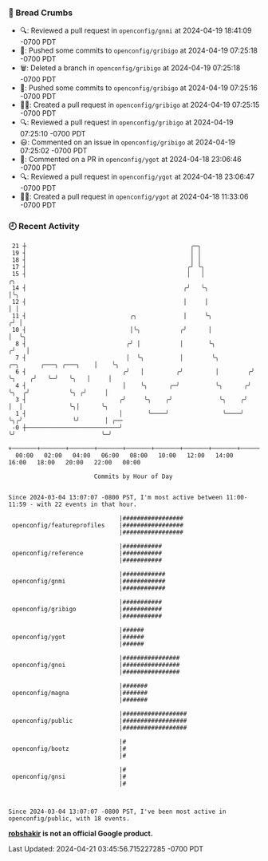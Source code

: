 ### 🍞 Bread Crumbs

 * 🔍: Reviewed a pull request in  `openconfig/gnmi` at 2024-04-19 18:41:09 -0700 PDT
 * 🚢: Pushed some commits to `openconfig/gribigo` at 2024-04-19 07:25:18 -0700 PDT
 * 🗑: Deleted a branch in `openconfig/gribigo` at 2024-04-19 07:25:18 -0700 PDT
 * 🚢: Pushed some commits to `openconfig/gribigo` at 2024-04-19 07:25:16 -0700 PDT
 * ✍🏼: Created a pull request in `openconfig/gribigo` at 2024-04-19 07:25:15 -0700 PDT
 * 🔍: Reviewed a pull request in  `openconfig/gribigo` at 2024-04-19 07:25:10 -0700 PDT
 * 😃: Commented on an issue in `openconfig/gribigo` at 2024-04-19 07:25:02 -0700 PDT
 * 💬: Commented on a PR in  `openconfig/ygot` at 2024-04-18 23:06:46 -0700 PDT
 * 🔍: Reviewed a pull request in  `openconfig/ygot` at 2024-04-18 23:06:47 -0700 PDT
 * ✍🏼: Created a pull request in `openconfig/ygot` at 2024-04-18 11:33:06 -0700 PDT

### 🕘 Recent Activity
```
 21 ┼                                              ╭─╮
 19 ┤                                              │ │
 18 ┤                                              │ │
 17 ┤                                             ╭╯ ╰╮
 15 ┤                                             │   │                                       ╭╮
 14 ┤                                            ╭╯   ╰╮                                      │╰╮
 12 ┤                                            │     │                                      │ │
 11 ┤                             ╭╮             │     ╰╮                                    ╭╯ │
 10 ┤                             │╰╮           ╭╯      │                                    │  ╰╮
  8 ┤                            ╭╯ │           │       ╰╮                                  ╭╯   │
  7 ┤                            │  ╰╮          │        ╰╮         ╭─╮      ╭───╮ ╭───╮    │    ╰╮
  6 ┤                           ╭╯   │         ╭╯         │        ╭╯ ╰╮    ╭╯   ╰─╯   ╰╮   │     │
  4 ┤                           │    ╰╮      ╭─╯          ╰╮      ╭╯   ╰╮  ╭╯           ╰╮ ╭╯     │
  3 ┤                          ╭╯     ╰╮    ╭╯             ╰╮    ╭╯     │  │             ╰╮│      ╰╮
  1 ┤                          │       ╰────╯               ╰────╯      ╰╮╭╯              ╰╯       │ ╭──
 -0 ┼──────────────────────────╯                                         ╰╯                        ╰─╯
    +───────+───────+───────+───────+───────+───────+───────+───────+───────+───────+───────+───────+────
  00:00   02:00   04:00   06:00   08:00   10:00   12:00   14:00   16:00   18:00   20:00   22:00   00:00   

						Commits by Hour of Day


Since 2024-03-04 13:07:07 -0800 PST, I'm most active between 11:00-11:59 - with 22 events in that hour.

```



```
                               |#################
 openconfig/featureprofiles    |#################
                               |#################

                               |###########
 openconfig/reference          |###########
                               |###########

                               |############
 openconfig/gnmi               |############
                               |############

                               |###########
 openconfig/gribigo            |###########
                               |###########

                               |######
 openconfig/ygot               |######
                               |######

                               |################
 openconfig/gnoi               |################
                               |################

                               |#######
 openconfig/magna              |#######
                               |#######

                               |##################
 openconfig/public             |##################
                               |##################

                               |#
 openconfig/bootz              |#
                               |#

                               |#
 openconfig/gnsi               |#
                               |#



Since 2024-03-04 13:07:07 -0800 PST, I've been most active in openconfig/public, with 18 events.

```
**[robshakir](mailto:robjs@google.com) is not an official Google product.**  


Last Updated: 2024-04-21 03:45:56.715227285 -0700 PDT
